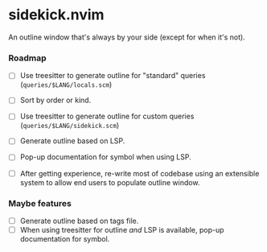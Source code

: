 # sidekick.nvim
An outline window that's always by your side (except for when it's not).

### Roadmap

- [ ] Use treesitter to generate outline for "standard" queries (`queries/$LANG/locals.scm`)  
- [ ] Sort by order or kind.  
- [ ] Use treesitter to generate outline for custom queries (`queries/$LANG/sidekick.scm`)  
- [ ] Generate outline based on LSP.  
- [ ] Pop-up documentation for symbol when using LSP.  
- [ ] After getting experience, re-write most of codebase using an extensible system to allow end users to populate outline window.


### Maybe features  

- [ ] Generate outline based on tags file.  
- [ ] When using treesitter for outline *and* LSP is available, pop-up documentation for symbol.
